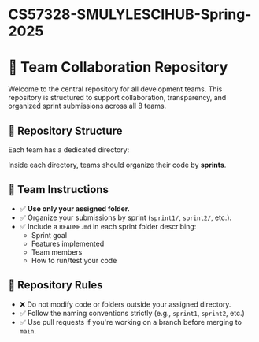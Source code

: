 # CS57328-SMULYLESCIHUB-Spring-2025

# 🚀 Team Collaboration Repository

Welcome to the central repository for all development teams. This repository is structured to support collaboration, transparency, and organized sprint submissions across all 8 teams.

## 📁 Repository Structure

Each team has a dedicated directory:

Inside each directory, teams should organize their code by **sprints**.


## 🧭 Team Instructions

- ✅ **Use only your assigned folder.**
- ✅ Organize your submissions by sprint (`sprint1/`, `sprint2/`, etc.).
- ✅ Include a `README.md` in each sprint folder describing:
  - Sprint goal
  - Features implemented
  - Team members
  - How to run/test your code

## 🛑 Repository Rules

- ❌ Do not modify code or folders outside your assigned directory.
- ✅ Follow the naming conventions strictly (e.g., `sprint1`, `sprint2`, etc.)
- ✅ Use pull requests if you're working on a branch before merging to `main`.



